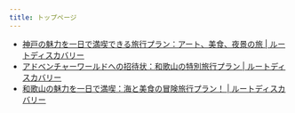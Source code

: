 ```yaml
---
title: トップページ
---
```


- [神戸の魅力を一日で満喫できる旅行プラン：アート、美食、夜景の旅 | ルートディスカバリー](./article1.html)
- [アドベンチャーワールドへの招待状：和歌山の特別旅行プラン | ルートディスカバリー](./article2.html)
- [和歌山の魅力を一日で満喫：海と美食の冒険旅行プラン！ | ルートディスカバリー](./article3.html)
